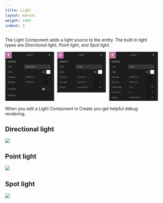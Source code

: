 ```yaml
---
title: Light
layout: manual
weight: 1403
indent: 3
---
```

The Light Component adds a light source to the entity. The built in light types are *Directional light*, *Point light*, and *Spot light*.

![](light-component-panel.png)

When you edit a Light Component in Create you get helpful debug rendering.

## Directional light

![](directional-light.png)

## Point light

![](point-light.png)

## Spot light

![](spot-light.png)